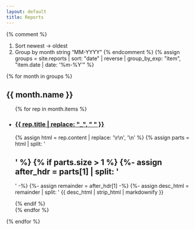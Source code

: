 ```yaml
---
layout: default
title: Reports
---
```


{% comment %}
1.  Sort newest → oldest
2.  Group by month string “MM-YYYY”
{% endcomment %}
{% assign groups = site.reports | sort: "date" | reverse | group_by_exp: "item", "item.date | date: '%m-%Y'" %}

{% for month in groups %}
  <h2 id="{{ month.name }}">{{ month.name }}</h2>
  <ul class="report-list">
  {% for rep in month.items %}
    <li class="report-item">
      <h3 class="report-title">
        <a href="{{ rep.url | relative_url }}">
          {{ rep.title | replace: "_", " " }}
        </a>
      </h3>
      {% assign html         = rep.content | replace: '\r\n', '\n' %}
      {% assign parts        = html | split: '<h2 id="1-motivation-of-the-paper">' %}
      {% if parts.size > 1 %}
        {%- assign after_hdr = parts[1] | split: '</h2>' -%}
        {%- assign remainder = after_hdr[1] -%}
        {%- assign desc_html = remainder | split: '<h2' | first -%}
        <p class="report-description">
          {{ desc_html | strip_html | markdownify }}
        </p>
      {% endif %}
    </li>
  {% endfor %}
  </ul>
{% endfor %}
